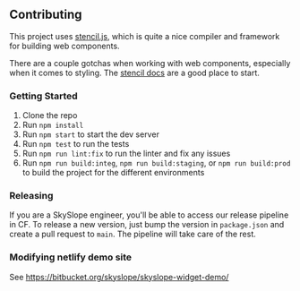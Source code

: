 ## Contributing

This project uses [stencil.js](https://stenciljs.com/), which is quite a nice compiler and framework for building web components.  

There are a couple gotchas when working with web components, especially when it comes to styling.  The [stencil docs](https://stenciljs.com/docs/styling) are a good place to start.

### Getting Started

1. Clone the repo
2. Run `npm install`
3. Run `npm start` to start the dev server
4. Run `npm test` to run the tests
5. Run `npm run lint:fix` to run the linter and fix any issues
6. Run `npm run build:integ`, `npm run build:staging`, or `npm run build:prod` to build the project for the different environments

### Releasing

If you are a SkySlope engineer, you'll be able to access our release pipeline in CF.
To release a new version, just bump the version in `package.json` and create a pull request to `main`.  The pipeline will take care of the rest. 

### Modifying netlify demo site

See https://bitbucket.org/skyslope/skyslope-widget-demo/